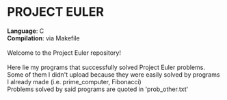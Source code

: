 # PROJECT EULER
<b>Language</b>: C<br>
<b>Compilation</b>: via Makefile<br>
<br>
Welcome to the Project Euler repository!<br>
<br>
Here lie my programs that successfully solved Project Euler problems.<br>
Some of them I didn't upload because they were easily solved by programs I already made (i.e. prime_computer, Fibonacci)<br>
Problems solved by said programs are quoted in 'prob_other.txt'